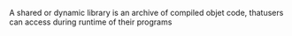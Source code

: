 A shared or dynamic library is an archive of compiled objet code, thatusers can access during runtime of their programs
